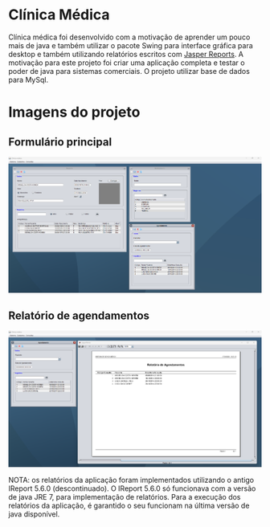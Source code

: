 # Clínica Médica

Clínica médica foi desenvolvido com a motivação de aprender um pouco mais de java e também utilizar o pacote Swing para interface gráfica para desktop e também utilizando relatórios escritos com [Jasper Reports](https://www.jaspersoft.com/).
A motivação para este projeto foi criar uma aplicação completa e testar o poder de java para sistemas comerciais.
O projeto utilizar base de dados para MySql.

# Imagens do projeto

## Formulário principal

![Formulário principal](/docs/images/main-form.png)

## Relatório de agendamentos

![Relatório de agendamentos](/docs/images/report-agendamento.png)

NOTA: os relatórios da aplicação foram implementados utilizando o antigo IReport 5.6.0 (descontinuado). O IReport 5.6.0 só funcionava com a versão de java JRE 7, para implementação de relatórios.
Para a execução dos relatórios da aplicação, é garantido o seu funcionam na última versão de java disponível.
